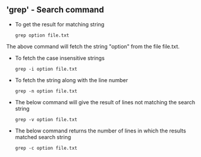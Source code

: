 ## 'grep' - Search command

- To get the result for matching string
  ```
  grep option file.txt
  ```
The above command will fetch the string "option" from the file file.txt.

- To fetch the case insensitive strings
  ```
  grep -i option file.txt
  ```

- To fetch the string along with the line number
  ```
  grep -n option file.txt
  ```

- The below command will give the result of lines not matching the search string
  ```
  grep -v option file.txt
  ```
- The below command returns the number of lines in which the results matched search string
  ```
  grep -c option file.txt
  ```
